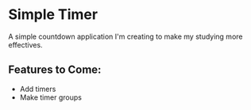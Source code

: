 # Simple Timer

A simple countdown application I'm creating to make my studying more effectives.

## Features to Come:

- Add timers
- Make timer groups

